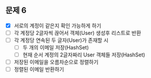 ## 문제 6
- [x] 서로의 계정이 같은지 확인 가능하게 하기
- [ ] 각 계정당 2글자씩 끊어서 객체(User) 생성후 리스트로 반환
- [ ] 각 계정당 연속된 두 글자(User)가 존재할 시
  - [ ] 두 개의 이메일 저장(HashSet)
  - [ ] 현재 순서 계정의 2글자짜리 User 객체들 저장(HashSet)
- [ ] 저장된 이메일을 오름차순으로 정렬하기
- [ ] 정렬된 이메일 반환하기